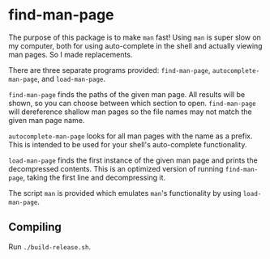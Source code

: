 # find-man-page

The purpose of this package is to make `man` fast!  Using `man` is super slow on my computer, both
for using auto-complete in the shell and actually viewing man pages.  So I made replacements.

There are three separate programs provided: `find-man-page`, `autocomplete-man-page`, and
`load-man-page`.

`find-man-page` finds the paths of the given man page.  All results will be shown, so you can
choose between which section to open.  `find-man-page` will dereference shallow man pages
so the file names may not match the given man page name.

`autocomplete-man-page` looks for all man pages with the name as a prefix.  This is intended to be
used for your shell's auto-complete functionality.

`load-man-page` finds the first instance of the given man page and prints the decompressed
contents.  This is an optimized version of running `find-man-page`, taking the first line and
decompressing it.

The script `man` is provided which emulates `man`'s functionality by using `load-man-page`.

## Compiling

Run `./build-release.sh`.
